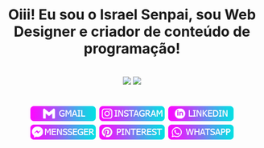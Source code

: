 <div align="center">
	<h1 align="center">Oiii! Eu sou o Israel Senpai, sou Web Designer e criador de conteúdo de programação!<h1 align="center">
</div>

  <div align="center" href="https://github.com/israelsenpai">  
  <img height="169em" src="https://github-readme-stats.vercel.app/api?username=israelsenpai&bg_color=30,fc09ff,04e0e3&title_color=fff&text_color=fff"/>
  <img height="169em" src="https://github-readme-stats.vercel.app/api/top-langs/?username=israelsenpai&layout=compact&langs_count=7&bg_color=30,fc09ff,04e0e3&title_color=fff&text_color=fff"/>
	  
</div>
 
<h1 align="center">
  <a href="mailto:israelsenpaiii@gmail.com" target="_blank"><img src="social/gmail.png" target="_blank"></a>
  <a href="https://www.instagram.com/israelsenpai/" target="_blank"><img src="social/instagram.png" target="_blank"></a>
  <a href="https://m.me/israelsenpaii" target="_blank"><img src="social/linkedin.png" target="_blank"></a>
  <a href="https://m.me/israelsenpaii" target="_blank"><img src="social/mensseger.png" target="_blank"></a>
  <a href="https://br.pinterest.com/israelsenpaiii/_saved/" target="_blank"><img src="social/pinterest.png" target="_blank"></a>
  <a href="https://instagram.com/rafaballerini" target="_blank"><img src="social/whatsapp.png" target="_blank"></a>
</h1>

